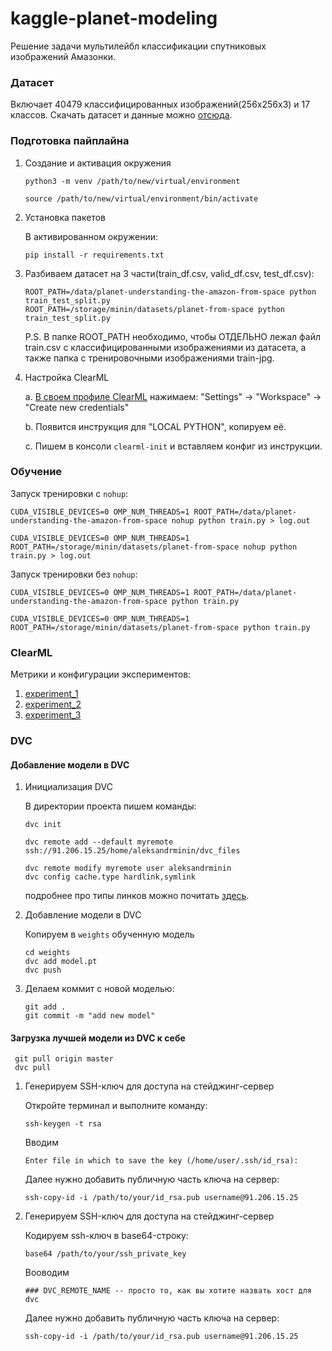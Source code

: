 # kaggle-planet-modeling

Решение задачи мультилейбл классификации спутниковых изображений Амазонки.


### Датасет

Включает 40479 классифицированных изображений(256x256x3) и 17 классов.
Скачать датасет и данные можно [отсюда](https://www.kaggle.com/competitions/planet-understanding-the-amazon-from-space).

### Подготовка пайплайна

1. Создание и активация окружения
    ```
    python3 -m venv /path/to/new/virtual/environment
    ```
    ```
    source /path/to/new/virtual/environment/bin/activate
    ```

2. Установка пакетов

    В активированном окружении:
    ```
    pip install -r requirements.txt
    ```

3. Разбиваем датасет на 3 части(train_df.csv, valid_df.csv, test_df.csv):
    ```
    ROOT_PATH=/data/planet-understanding-the-amazon-from-space python train_test_split.py
    ROOT_PATH=/storage/minin/datasets/planet-from-space python train_test_split.py
    ```
    P.S. В папке ROOT_PATH необходимо, чтобы ОТДЕЛЬНО лежал файл train.csv с классифицированными изображениями из датасета,
    а также папка с тренировочными изображениями train-jpg.

4. Настройка ClearML

    a. [В своем профиле ClearML](https://app.community.clear.ml/profile) нажимаем:
      "Settings" -> "Workspace" -> "Create new credentials"
      
    b. Появится инструкция для "LOCAL PYTHON", копируем её.
    
    с. Пишем в консоли `clearml-init` и вставляем конфиг из инструкции.

### Обучение
Запуск тренировки c `nohup`:

```
CUDA_VISIBLE_DEVICES=0 OMP_NUM_THREADS=1 ROOT_PATH=/data/planet-understanding-the-amazon-from-space nohup python train.py > log.out

CUDA_VISIBLE_DEVICES=0 OMP_NUM_THREADS=1 ROOT_PATH=/storage/minin/datasets/planet-from-space nohup python train.py > log.out
```

Запуск тренировки без `nohup`:

```
CUDA_VISIBLE_DEVICES=0 OMP_NUM_THREADS=1 ROOT_PATH=/data/planet-understanding-the-amazon-from-space python train.py

CUDA_VISIBLE_DEVICES=0 OMP_NUM_THREADS=1 ROOT_PATH=/storage/minin/datasets/planet-from-space python train.py
```

### ClearML
Метрики и конфигурации экспериментов:
1. [experiment_1](https://app.clear.ml/projects/ff3c0bfc136344e78f782c01c14f28ed/experiments/12ec3b227b8e4e6dbd584a2a8201decd/output/execution)
2. [experiment_2](https://app.clear.ml/projects/ff3c0bfc136344e78f782c01c14f28ed/experiments/18dfe6335f74420a92a0dd5a295fd80d/output/execution)
3. [experiment_3](https://app.clear.ml/projects/ff3c0bfc136344e78f782c01c14f28ed/experiments/e0090bd8815744989bc45a43b733db21/output/execution)

### DVC
#### Добавление модели в DVC
1. Инициализация DVC

    В директории проекта пишем команды:
    ```
    dvc init
    ```
    ```
    dvc remote add --default myremote ssh://91.206.15.25/home/aleksandrminin/dvc_files
    ```

    ```
    dvc remote modify myremote user aleksandrminin
    dvc config cache.type hardlink,symlink
    ```

    подробнее про типы линков можно почитать [здесь](https://dvc.org/doc/user-guide/large-dataset-optimization#file-link-types-for-the-dvc-cache).

2. Добавление модели в DVC
    
    Копируем в `weights` обученную модель
    ```
    cd weights
    dvc add model.pt
    dvc push
   ```

3. Делаем коммит с новой моделью:
    ```
    git add .
    git commit -m "add new model"
   ```

#### Загрузка лучшей модели из DVC к себе
   ```
    git pull origin master
    dvc pull
   ```
   
   
1. Генерируем SSH-ключ для доступа на стейджинг-сервер

    Откройте терминал и выполните команду:
    ```
    ssh-keygen -t rsa
    ```
    Вводим 
    ```
    Enter file in which to save the key (/home/user/.ssh/id_rsa):
    ```
    Далее нужно добавить публичную часть ключа на сервер:
    ```
    ssh-copy-id -i /path/to/your/id_rsa.pub username@91.206.15.25
    ```
1. Генерируем SSH-ключ для доступа на стейджинг-сервер

    Кодируем ssh-ключ в base64-строку:
    ```
    base64 /path/to/your/ssh_private_key
    ```
    Вооводим 
    ```
    ### DVC_REMOTE_NAME -- просто то, как вы хотите назвать хост для dvc
    
    ```
    Далее нужно добавить публичную часть ключа на сервер:
    ```
    ssh-copy-id -i /path/to/your/id_rsa.pub username@91.206.15.25
    ```